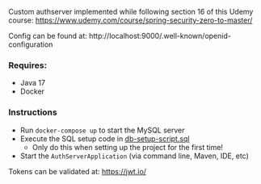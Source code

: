 Custom authserver implemented while following section 16 of this Udemy course: https://www.udemy.com/course/spring-security-zero-to-master/

Config can be found at: http://localhost:9000/.well-known/openid-configuration

### Requires:
* Java 17
* Docker

### Instructions
* Run `docker-compose up` to start the MySQL server
* Execute the SQL setup code in [db-setup-script.sql](db-setup-script.sql)
  * Only do this when setting up the project for the first time!
* Start the `AuthServerApplication` (via command line, Maven, IDE, etc)

Tokens can be validated at: https://jwt.io/